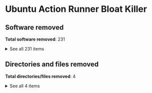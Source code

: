 # Ubuntu Action Runner Bloat Killer

<!-- AUTOGEN:SOFTWARE_REMOVED:START -->
## Software removed

**Total software removed**: 231

<details>
  <summary>See all 231 items</summary>

  * powershell
  * psmisc
  * procps
  * postgresql
  * postgresql-13
  * postgresql-client
  * postgresql-client-13
  * postgresql-client-common
  * postgresql-common
  * powermgmt-base
  * procps
  * publicsuffix
  * ruby
  * r-base
  * r-base-core
  * r-base-dev
  * r-base-html
  * r-cran-boot
  * r-cran-class
  * r-cran-cluster
  * r-cran-codetools
  * r-cran-foreign
  * r-cran-kernsmooth
  * r-cran-lattice
  * r-cran-mass
  * r-cran-matrix
  * r-cran-mgcv
  * r-cran-nlme
  * r-cran-nnet
  * r-cran-rpart
  * r-cran-spatial
  * r-cran-survival
  * r-doc-html
  * r-recommended
  * ruby-dev
  * ruby-did-you-mean
  * ruby-full
  * ruby-minitest
  * ruby-net-telnet
  * ruby-power-assert
  * ruby-test-unit
  * rubygems-integration
  * ghc-9.0.1
  * azure-cli
  * google-cloud-sdk
  * adoptopenjdk-11-hotspot
  * libgl1-mesa-dri
  * hhvm
  * google-chrome-stable
  * firefox
  * dotnet-sdk-5.0
  * adoptopenjdk-8-hotspot
  * llvm-10-dev
  * llvm-9-dev
  * dotnet-sdk-3.1
  * powershell
  * llvm-8-dev
  * moby-containerd
  * snapd
  * mysql-server-core-8.0
  * moby-engine
  * mono-devel
  * podman
  * libllvm11
  * mongodb-org-server
  * libllvm10
  * dotnet-runtime-3.1
  * moby-cli
  * dotnet-runtime-5.0
  * libllvm9
  * mysql-client-core-8.0
  * mongodb-org-mongos
  * mono-llvm-tools
  * libllvm8
  * moby-buildx
  * gcc-10
  * ansible
  * libclang-common-10-dev
  * mecab-ipadic
  * mongodb-org-shell
  * containernetworking-plugins
  * libclang-common-9-dev
  * msbuild
  * libclang-common-8-dev
  * libsvn1
  * mono-runtime-common
  * grub-efi-amd64-signed
  * util-linux
  * aptitude
  * libmono-corlib4.5-cil
  * libmonoboehm-2.0-1
  * php7.4-dev
  * mono-runtime-sgen
  * php7.4-cli
  * php7.4-fpm
  * p7zip-full
  * libpython3.8-minimal
  * subversion
  * libmonosgen-2.0-1
  * php7.4-phpdbg
  * libgfortran-8-dev
  * apache2-bin
  * php8.0-cli
  * php8.0-fpm
  * php8.0-phpdbg
  * php8.0-dev
  * libgfortran-9-dev
  * libmagickcore-6.q16-dev
  * adwaita-icon-theme
  * libgfortran-10-dev
  * swig4.0
  * yarn
  * libpython3.8
  * python3.8-minimal
  * ubuntu-mono
  * fwupd
  * libmagic-mgc
  * libopenexr-dev
  * linux-libc-dev
  * r-cran-matrix
  * libdjvulibre-dev
  * libc++-10-dev
  * gconf2-common
  * nuget
  * postgresql-client-13
  * dpkg
  * libgsl-dev
  * liblapack3
  * libmagickcore-6.q16-6
  * coreutils
  * fonts-dejavu-extra
  * libmysqlclient21
  * grub-efi-amd64-bin
  * libmediainfo0v5
  * php7.4-common
  * libssl-dev
  * libpython3.8-stdlib
  * php8.0-common
  * r-cran-survival
  * libpython2.7-stdlib
  * liblcms2-dev
  * udev
  * php7.4-cgi
  * php8.0-cgi
  * librsvg2-2
  * libmysqlclient-dev
  * libmonosgen-2.0-dev
  * libgtk-3-0
  * libglib2.0-dev
  * binutils-x86-64-linux-gnu
  * aptitude-common
  * ieee-data
  * aspnetcore-targeting-pack-3.1
  * perl-base
  * dotnet-apphost-pack-5.0
  * texinfo
  * fonts-lato
  * python3-twisted
  * aspnetcore-targeting-pack-5.0
  * libgcc-7-dev
  * grub-common
  * libgcc-8-dev
  * mercurial-common
  * libgcc-10-dev
  * libgcc-9-dev
  * libc6-i386
  * mono-roslyn
  * liblldb-10
  * git-lfs
  * systemd
  * libstdc++-7-dev
  * libstdc++-8-dev
  * gh
  * llvm-8
  * libruby2.7
  * shellcheck
  * perl-modules-5.30
  * aspnetcore-runtime-3.1
  * libwxgtk3.0-gtk3-0v5
  * libstdc++-9-dev
  * llvm-9
  * libstdc++-10-dev
  * aspnetcore-runtime-5.0
  * sphinxsearch
  * libc6-dev
  * moby-runc
  * libpython3.8-dev
  * iso-codes
  * netstandard-targeting-pack-2.1
  * llvm-10
  * humanity-icon-theme
  * monodoc-manual
  * libz3-4
  * ruby2.7-doc
  * mono-utils
  * skopeo
  * cpp-7
  * dotnet-targeting-pack-3.1
  * liblapack-dev
  * cpp-8
  * 26.3
  * g++-7
  * libclang1-8
  * cpp-9
  * buildah
  * gfortran-8
  * libperl5.30
  * gfortran-9
  * gcc-7
  * g++-8
  * g++-9
  * referenceassemblies-pcl
  * cpp-10
  * mono-llvm-support
  * dotnet-targeting-pack-5.0
  * gcc-8
  * gfortran-10
  * gcc-9
  * g++-10
  * vim-runtime
  * clang-8
  * liblldb-8
  * libicu66
  * libclang1-10
  * git
  * libclang-cpp9
  * liblldb-9
  * r-base-core
  * kubectl
  * libicu-dev
  * libclang-cpp10

</details>

## Directories and files removed

**Total directories/files removed**: 4

<details>
  <summary>See all 4 items</summary>

  * /var/lib/docker
  * /root/.cache
  * /root/.sbt
  * /var/lib/snapd

</details>
<!-- AUTOGEN:SOFTWARE_REMOVED:END -->